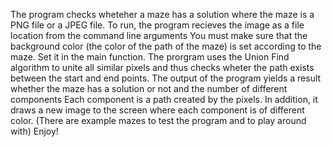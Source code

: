 The program checks wheteher a maze has a solution where the maze is a PNG file or a JPEG file. To run, the program recieves the image as a file location from the command line arguments
You must make sure that the background color (the color of the path of the maze) is set according to the maze. Set it in the main function. 
The prorgram uses the Union Find algorithm to unite all similar pixels and thus checks wheter the path exists between the start and end points. 
The output of the program yields a result whether the maze has a solution or not and the number of different components
Each component is a path created by the pixels.
In addition, it draws a new image to the screen where each component is of different color.
(There are example mazes to test the program and to play around with)
Enjoy!